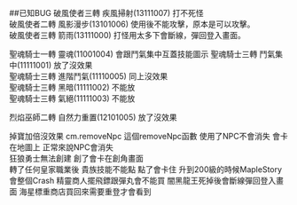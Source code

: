 ##已知BUG 
破風使者三轉 疾風掃射(13111007) 打不死怪  
破風使者二轉 風影漫步(13101006) 使用後不能攻擊，原本是可以攻擊。  
破風使者三轉 箭雨(13111000) 打怪用太多下會斷線，彈回登入畫面。

聖魂騎士一轉 靈魂(11001004) 會跟鬥氣集中互蓋技能圖示 
聖魂騎士三轉 鬥氣集中(11111001) 放了沒效果  
聖魂騎士三轉 進階鬥氣(11110005) 同上沒效果  
聖魂騎士三轉 黑暗(11111002) 不能放  
聖魂騎士三轉 氣絕(11111003) 不能放  

烈焰巫師二轉 自然力重置(12101005) 放了沒效果  

掉寶加倍沒效果
cm.removeNpc 這個removeNpc函數 使用了NPC不會消失 會卡在地圖上 正常來說NPC會消失  
狂狼勇士無法創建 創了會卡在創角畫面  
轉了任何皇家職業後 貴族技能不能點 點了會卡住
升到200級的時候MapleStory會整個Crash
精靈商人擺飛鏢跟彈丸會不能買
闇黑龍王死掉後會斷線彈回登入畫面
海星標重商店買回來需要重登才會看到
